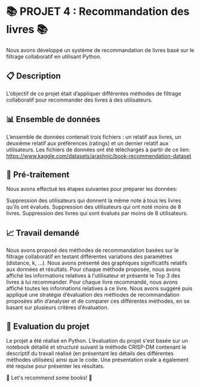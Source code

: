
# 📚 PROJET 4 : Recommandation des livres 📚

Nous avons développé un système de recommandation de livres basé sur le filtrage collaboratif en utilisant Python.

## 📋 Description
L’objectif de ce projet était d’appliquer différentes méthodes de filtrage collaboratif pour recommander des livres à des utilisateurs.

## 📊 Ensemble de données
L’ensemble de données contenait trois fichiers : un relatif aux livres, un deuxième relatif aux préférences (ratings) et un dernier relatif aux utilisateurs. Les fichiers de données ont été téléchargés à partir de ce lien: https://www.kaggle.com/datasets/arashnic/book-recommendation-dataset

## 🔧 Pré-traitement
Nous avons effectué les étapes suivantes pour préparer les données:

Suppression des utilisateurs qui donnent la même note à tous les livres qu’ils ont évalués.
Suppression des utilisateurs qui ont noté moins de 8 livres.
Suppression des livres qui sont évalués par moins de 8 utilisateurs.

## 📈 Travail demandé

Nous avons proposé des méthodes de recommandation basées sur le filtrage collaboratif en testant différentes variations des paramètres (distance, k, ...).
Nous avons présenté des graphiques significatifs relatifs aux données et résultats.
Pour chaque méthode proposée, nous avons affiché les informations relatives à l'utilisateur et présenté le Top 3 des livres à lui recommander. Pour chaque livre recommandé, nous avons affiché toutes les informations relatives à ce livre.
Nous avons suggéré puis appliqué une stratégie d’évaluation des méthodes de recommandation proposées afin d’analyser et de comparer ces différentes méthodes, en se basant sur plusieurs critères d’évaluation.

## 📝 Evaluation du projet

Le projet a été réalisé en Python.
L’évaluation du projet s'est basée sur un notebook détaillé et structuré suivant la méthode CRISP-DM contenant le descriptif du travail réalisé (en présentant les détails des différentes méthodes utilisées) ainsi que le code.
Une présentation orale a également été requise pour présenter les résultats.

🚀 Let's recommend some books! 🚀
